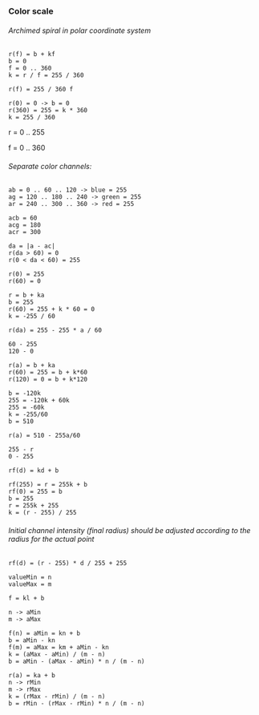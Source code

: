 ### Color scale

###### *Archimed spiral in polar coordinate system*
```
r(f) = b + kf
b = 0
f = 0 .. 360
k = r / f = 255 / 360

r(f) = 255 / 360 f

r(0) = 0 -> b = 0
r(360) = 255 = k * 360
k = 255 / 360
```

r = 0 .. 255

f = 0 .. 360

###### *Separate color channels:*
```
ab = 0 .. 60 .. 120 -> blue = 255
ag = 120 .. 180 .. 240 -> green = 255
ar = 240 .. 300 .. 360 -> red = 255
```

```
acb = 60
acg = 180
acr = 300
```

```
da = |a - ac|
r(da > 60) = 0
r(0 < da < 60) = 255
```

```
r(0) = 255
r(60) = 0

r = b + ka
b = 255
r(60) = 255 + k * 60 = 0
k = -255 / 60

r(da) = 255 - 255 * a / 60
```

```
60 - 255
120 - 0

r(a) = b + ka
r(60) = 255 = b + k*60
r(120) = 0 = b + k*120

b = -120k
255 = -120k + 60k
255 = -60k
k = -255/60
b = 510

r(a) = 510 - 255a/60
```

```
255 - r
0 - 255

rf(d) = kd + b

rf(255) = r = 255k + b
rf(0) = 255 = b
b = 255
r = 255k + 255
k = (r - 255) / 255
```

###### *Initial channel intensity (final radius) should be adjusted according to the radius for the actual point*
`rf(d) = (r - 255) * d / 255 + 255`


```
valueMin = n
valueMax = m

f = kl + b

n -> aMin
m -> aMax

f(n) = aMin = kn + b
b = aMin - kn
f(m) = aMax = km + aMin - kn
k = (aMax - aMin) / (m - n)
b = aMin - (aMax - aMin) * n / (m - n)

r(a) = ka + b
n -> rMin
m -> rMax
k = (rMax - rMin) / (m - n)
b = rMin - (rMax - rMin) * n / (m - n)

```

